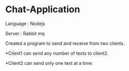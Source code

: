 # Chat-Application

Language : Nodejs

Server : Rabbit mq

Created a program to send and receive from two clients. 

*Client1 can send any number of texts to client2.

*Client2 can send only one text at a time.
